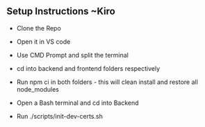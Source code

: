 ## Setup Instructions ~Kiro
- Clone the Repo
- Open it in VS code
- Use CMD Prompt and split the terminal
- cd into backend and frontend folders respectively
- Run npm ci in both folders - this will clean install and restore all node_modules

- Open a Bash terminal and cd into Backend
- Run ./scripts/init-dev-certs.sh
